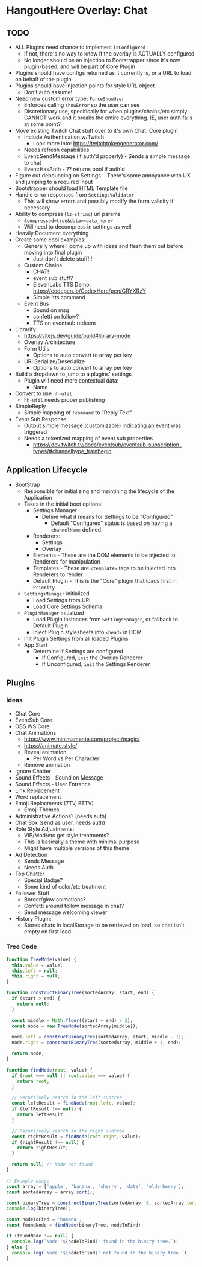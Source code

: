# HangoutHere Overlay: Chat

## TODO

* ALL Plugins need chance to implement `isConfigured`
	* If not, there's no way to know if the overlay is ACTUALLY configured
	* No longer should be an injection to Bootstrapper since it's now plugin-based, and will be part of Core Plugin
* Plugins should have configs returned as it currently is, or a URL to load on behalf of the plugin
* Plugins should have injection points for style URL object
  * Don't auto assume!
* Need new custom error type: `ForceShowUser`
  * Enforces calling `showError` so the user can see
  * Discretionary use, specifically for when plugins/chains/etc simply CANNOT work and it breaks the entire everything. IE, user auth fails at some point?
* Move existing Twitch Chat stuff over to it's own Chat: Core plugin
  * Include Authentication w/Twitch
    * Look more into: https://twitchtokengenerator.com/
  * Needs refresh capabilities
  * Event:SendMessage (if auth'd properly) - Sends a simple message to chat
  * Event:HasAuth - ?? returns bool if auth'd
* Figure out debouncing on Settings... There's some annoyance with UX and jumping to a required input
* Bootstrapper should load HTML Template file
* Handle error responses from `SettingsValidator`
  * This will show errors and possibly modify the form validity if necessary
* Ability to compress (`lz-string`) url params
  * `&compressed=true&data=<data_here>`
  * Will need to decompress in settings as well
* Heavily Document everything
* Create some cool examples:
	* Generally where I come up with ideas and flesh them out before moving into final plugin
		* Just don't delete stuff!!!
	* Custom Chains
		* CHAT!
		* event sub stuff?
		* ElevenLabs TTS Demo: https://codepen.io/CodexHere/pen/GRYXRzY
		* Simple !tts command
	* Event Bus
		* Sound on msg
		* confetti on follow?
		* TTS on eventsub redeem
* Librarify:
  * https://vitejs.dev/guide/build#library-mode
  * Overlay Architecture
  * Form Utils
     * Options to auto convert to array per key
  * URI Serialize/Deserialize
     * Options to auto convert to array per key
* Build a dropdown to jump to a plugins' settings
  * Plugin will need more contextual data:
    * Name
* Convert to use `hh-util`
  * `hh-util` needs proper publishing
* SimpleReply
  * Simple mapping of `!command` to "Reply Text"
* Event Sub Response:
  * Output simple message (customizable) indicating an event was triggered
  * Needs a tokenized mapping of event sub properties
    * https://dev.twitch.tv/docs/eventsub/eventsub-subscription-types/#channelhype_trainbegin

## Application Lifecycle

- BootStrap 
  - Responsible for initializing and maintining the lifecycle of the Application
  - Takes in the initial boot options:
      - Settings Manager
        - Define what it means for Settings to be "Configured"
          - Default "Configured" status is based on having a `channelName` defined.
      - Renderers:
        - Settings
        - Overlay
      - Elements - These are the DOM elements to be injected to Renderers for manipulation
      - Templates - These are `<template>` tags to be injected into Renderers to render
      - Default Plugin - This is the "Core" plugin that loads first in `Priority`
  - `SettingsManager` initialized
    - Load Settings from URI
    - Load Core Settings Schema
  - `PluginManager` initialized
    - Load Plugin instances from `SettingsManager`, or fallback to Default Plugin
    - Inject Plugin stylesheets into `<head>` in DOM
  - Init Plugin Settings from all loaded Plugins
  - App Start
    - Determine if Settings are configured
      - If Configured, `init` the Overlay Renderer
      - If Unconfigured, `init` the Settings Renderer

## Plugins

### Ideas

* Chat Core
* EventSub Core
* OBS WS Core
* Chat Animations
  * https://www.minimamente.com/project/magic/
  * https://animate.style/
  * Reveal animation
    * Per Word vs Per Character
  * Remove animation
* Ignore Chatter
* Sound Effects - Sound on Message
* Sound Effects - User Entrance
* Link Replacement
* Word replacement
* Emoji Replacments (7TV, BTTV)
  * Emoji Themes
* Administrative Actions? (needs auth)
* Chat Box (send as user, needs auth)
* Role Style Adjustments:
  * VIP/Mod/etc get style treatments?
  * This is basically a theme with minimal purpose
  * Might have multiple versions of this theme
* Ad Detection
  * Sends Message
  * Needs Auth
* Top Chatter
  * Special Badge?
  * Some kind of color/etc treatment
* Follower Stuff
  * Border/glow animations?
  * Confetti around follow message in chat?
  * Send message welcoming viewer
* History Plugin:
  * Stores chats in localStorage to be retrieved on load, so chat isn't empty on first load



### Tree Code

```js
function TreeNode(value) {
  this.value = value;
  this.left = null;
  this.right = null;
}

function constructBinaryTree(sortedArray, start, end) {
  if (start > end) {
    return null;
  }

  const middle = Math.floor((start + end) / 2);
  const node = new TreeNode(sortedArray[middle]);

  node.left = constructBinaryTree(sortedArray, start, middle - 1);
  node.right = constructBinaryTree(sortedArray, middle + 1, end);

  return node;
}

function findNode(root, value) {
  if (root === null || root.value === value) {
    return root;
  }

  // Recursively search in the left subtree
  const leftResult = findNode(root.left, value);
  if (leftResult !== null) {
    return leftResult;
  }

  // Recursively search in the right subtree
  const rightResult = findNode(root.right, value);
  if (rightResult !== null) {
    return rightResult;
  }

  return null; // Node not found
}

// Example usage
const array = ['apple', 'banana', 'cherry', 'date', 'elderberry'];
const sortedArray = array.sort();

const binaryTree = constructBinaryTree(sortedArray, 0, sortedArray.length - 1);
console.log(binaryTree);

const nodeToFind = 'banana';
const foundNode = findNode(binaryTree, nodeToFind);

if (foundNode !== null) {
  console.log(`Node '${nodeToFind}' found in the binary tree.`);
} else {
  console.log(`Node '${nodeToFind}' not found in the binary tree.`);
}

```
